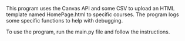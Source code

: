 This program uses the Canvas API and some CSV to upload an HTML template named HomePage.html to specific courses. The program logs some specific functions to help with debugging. 

To use the program, run the main.py file and follow the instructions. 
